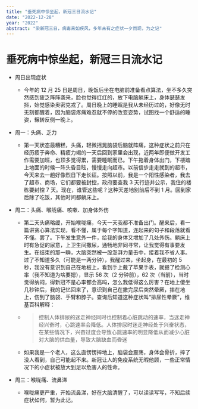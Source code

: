 ```yaml
---
title: "垂死病中惊坐起，新冠三日流水记"
date: "2022-12-28"
year: "2022"
abstract: "染新冠三日，病毒来如疾风，多年未有之症状一夕而现，为之记"
---
```


# 垂死病中惊坐起，新冠三日流水记

- 周日出现症状

  - 今年的 12 月 25 日是周日，晚饭后坐在电脑前准备看点算法，坐不多久突然感到疲乏阵阵袭来，脸也觉得红红的，放下电脑躺床上，身体瑟瑟发抖，始觉感染奥密克戎了。周日晚上的睡眠是我从未经历过的，好像无时无刻都醒着，因为脑袋疼痛难忍就不停的改变姿势，试图找一个舒适的睡姿，辗转反侧一晚上。

- 周一：头痛、乏力

  - 第一天状态最糟糕，头痛，轻微摇晃脑袋后脑就阵痛，这种症状之前只在经历疲于奔命、精疲力竭的一天后回到家里会出现，近两年即便做开发工作需要加班，也顶多觉得累，需要睡眠而已。下午拖着身体出门，下楼踏上地面的时候一阵头昏目眩，慢慢走向超市。以前信步走走就到的超市，今天来去一趟好像烈日下走长征。按照以前，我是一个阳性感染者，我去了超市、商场，它们都要被封控，政府要查我 3 天行迹并公示，我住的楼栋要封控 7 天。现在，谁管这些呢？这种天差地别前后不到 1 月。回到家后除了吃饭，其他时间都躺床上。

- 周二：头痛、喉咙痛、咳嗽、加身体外伤

  - 第二天头痛略缓，开始喉咙痛，今天一天我都不准备出门。醒来后，看一篇讲贪心算法实现，看不懂，属于每个字知道，连起来的句子和段落就看不懂。罢了。下午发生意外一件，给我的身体又增加了几处外伤。躺床上时有急促的尿意，上卫生间撒尿，通畅地非同寻常，让我觉得有事要发生。在结束的那一瞬，大脑突然被一股澎湃力量击中，接着我不省人事。过了不知道多久（可能是一两分钟），我醒过来，坐起身，在最初的 5 秒，我没有意识到自己在地板上，看到手上戴了苹果手表，就摁了检测心率（我不知道为啥要摁），显示 56 次（2 分钟前），62 次（当前），当时觉得纳闷，得新冠不是心率都会高吗，怎么我低得这么厉害？在地上傻坐几秒钟后，我的记忆回来了，意识到自己在撒完尿后突然晕厥，摔在地上，伤到了脑袋、手臂和脖子。查询后知道这种症状叫“排尿性晕厥”，维基百科解释：
  - > 控制人体排尿的迷走神经同时也控制着心脏跳动的速率，当迷走神经兴奋时，心跳速率会降低。人体排尿时迷走神经处于兴奋状态，在某些情况下，兴奋过度会导致心跳速率的明显降低从而减少心脏对大脑的供血量，导致大脑缺血而昏迷
  - 如果我是一个老人，这么直愣愣摔地上，脑袋会震荡，身体会骨折，摔了没人看到，自己可能起不来。新冠让人的免疫系统无暇他顾，一些正常情况下的小症状被放大到足以危害人的性命。

- 周三：喉咙痛、流鼻涕
  - 喉咙痛更严重，开始流鼻涕，好在大脑清醒了，可以读读写写，不知后续症状如何，暂为此记。
